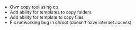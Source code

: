 - Own copy tool using cp
- Add ability for templates to copy folders
- Add ability for template to copy files
- Fix networking bug in chroot (doesn't have internet access)
